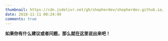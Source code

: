 ```yaml
---
thumbnail: https://cdn.jsdelivr.net/gh/shepherdev/shepherdev.github.io/static/blog/mito3.png
date: 2018-11-11 08:24:49
comments: true
---
```


**如果你有什么建议或者问题，那么就在这里说出来吧！**